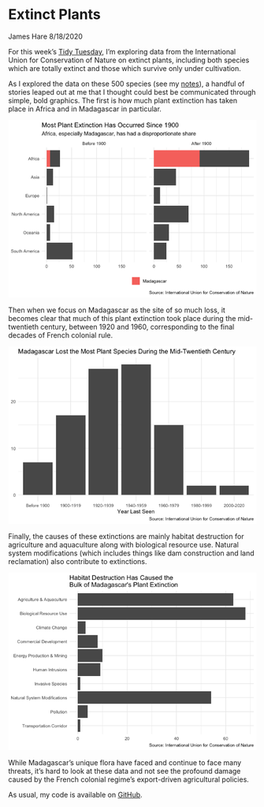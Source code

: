 Extinct Plants
================
James Hare
8/18/2020

For this week’s [Tidy
Tuesday](https://github.com/rfordatascience/tidytuesday/blob/master/data/2020/2020-08-18/readme.md),
I’m exploring data from the International Union for Conservation of
Nature on extinct plants, including both species which are totally
extinct and those which survive only under cultivation.

As I explored the data on these 500 species (see my
[notes](~/extinct_plants_notes.md)), a handful of stories leaped out at
me that I thought could best be communicated through simple, bold
graphics. The first is how much plant extinction has taken place in
Africa and in Madagascar in particular.

![](extinct_plants_files/figure-gfm/continent-1.png)<!-- -->

Then when we focus on Madagascar as the site of so much loss, it becomes
clear that much of this plant extinction took place during the
mid-twentieth century, between 1920 and 1960, corresponding to the final
decades of French colonial rule.

![](extinct_plants_files/figure-gfm/century-1.png)<!-- -->

Finally, the causes of these extinctions are mainly habitat destruction
for agriculture and aquaculture along with biological resource use.
Natural system modifications (which includes things like dam
construction and land reclamation) also contribute to extinctions.

![](extinct_plants_files/figure-gfm/threats-1.png)<!-- -->

While Madagascar’s unique flora have faced and continue to face many
threats, it’s hard to look at these data and not see the profound damage
caused by the French colonial regime’s export-driven agricultural
policies.

As usual, my code is available on
[GitHub](https://github.com/jamesphare/tidytuesday/blob/master/20200818/extinct_plants.Rmd).
